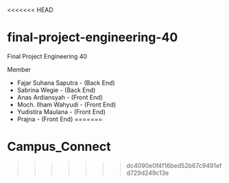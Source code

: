 <<<<<<< HEAD
# final-project-engineering-40

Final Project Engineering 40

Member

- Fajar Suhana Saputra - (Back End)
- Sabrina Wegie - (Back End)
- Anas Ardiansyah - (Front End)
- Moch. Ilham Wahyudi - (Front End)
- Yudistira Maulana - (Front End)
- Prajna - (Front End)
=======
# Campus_Connect
>>>>>>> dc4090e0f4f16bed52b67c9491efd729d249c13e
